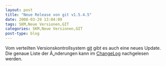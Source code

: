 ```yaml
---
layout: post
title: "Neue Release von git v1.5.4.5"
date: 2008-03-29 13:04:09
tags: SKM,Neue Versionen,GIT
categories: SKM,Neue Versionen,GIT
post-type: blog
---
```

Vom verteilten Versionskontrollsystem <a href="http://git.or.cz/"  title="git">git</a> gibt es auch eine neues Update. Die genaue Liste der Ã„nderungen kann im <a href="http://www.kernel.org/pub/software/scm/git/docs/RelNotes-1.5.4.5.txt"  title="ChangeLog">ChangeLog</a> nachgelesen werden.
